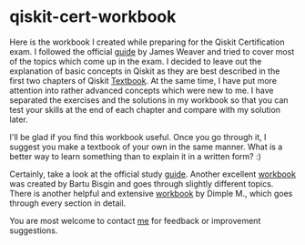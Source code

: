 # qiskit-cert-workbook

Here is the workbook I created while preparing for the Qiskit Certification exam. I followed the official [guide](https://slides.com/javafxpert/prep-qiskit-dev-cert-exam) by James Weaver and tried to cover most of the topics which come up in the exam. I decided to leave out the explanation of basic concepts in Qiskit as they are best described in the first two chapters of Qiskit [Textbook](https://qiskit.org/textbook/preface.html). At the same time, I have put more attention into rather advanced concepts which were new to me. I have separated the exercises and the solutions in my workbook so that you can test your skills at the end of each chapter and compare with my solution later.

I'll be glad if you find this workbook useful. Once you go through it, I suggest you make a textbook of your own in the same manner. What is a better way to learn something than to explain it in a written form? :)

Certainly, take a look at the official study [guide](https://slides.com/javafxpert/prep-qiskit-dev-cert-exam). Another excellent [workbook](https://github.com/bartubisgin/qiskit-certified-exam-workbook) was created by Bartu Bisgin and goes through slightly different topics. There is another helpful and extensive [workbook](https://github.com/dimple12M/Qiskit-Certification-Guide) by Dimple M., which goes through every section in detail.

You are most welcome to contact [me](https://www.linkedin.com/in/ivashkov-petr/?locale=en_US) for feedback or improvement suggestions. 

